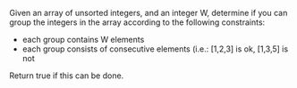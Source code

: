 Given an array of unsorted integers, and an integer W, determine if you can group the integers in the array according to the following constraints:
* each group contains W elements
* each group consists of consecutive elements (i.e.: [1,2,3] is ok, [1,3,5] is not

Return true if this can be done.

